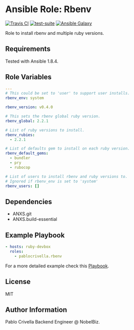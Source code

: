 # Ansible Role: Rbenv

[![Travis
CI](http://img.shields.io/travis/pablocrivella/ansible-role-rbenv.svg?style=flat)](http://travis-ci.org/pablocrivella/ansible-role-rbenv)
[![test-suite](http://img.shields.io/badge/ansible--roles--specs-ansible--role--rbenv-blue.svg?style=flat)](https://github.com/pablocrivella/ansible-roles-specs/tree/master/ansible-role-rbenv/)
[![Ansible
Galaxy](http://img.shields.io/badge/galaxy-pablocrivella.rbenv-660198.svg?style=flat)](https://galaxy.ansible.com/list#/roles/2332)

Role to install rbenv and multiple ruby versions.

## Requirements

Tested with Ansible 1.8.4.

## Role Variables

```yaml
---
# This could be set to 'user' to support user installs.
rbenv_env: system

rbenv_version: v0.4.0

# This sets the rbenv global ruby version.
rbenv_global: 2.2.1

# List of ruby versions to install.
rbenv_rubies:
  - 2.2.1

# List of defaults gem to install on each ruby version.
rbenv_default_gems:
  - bundler
  - pry
  - rubocop

# List of users to install rbenv and ruby versions to.
# Ignored if rbenv_env is set to 'system'
rbenv_users: []
```

## Dependencies

- ANXS.git
- ANXS.build-essential

## Example Playbook

```yaml
- hosts: ruby-devbox
  roles:
    - pablocrivella.rbenv
```

For a more detailed example check this [Playbook](https://github.com/pablocrivella/apps-forge/blob/master/provisioning/ruby.yml).

## License

MIT

## Author Information

Pablo Crivella Backend Engineer @ NobelBiz.
